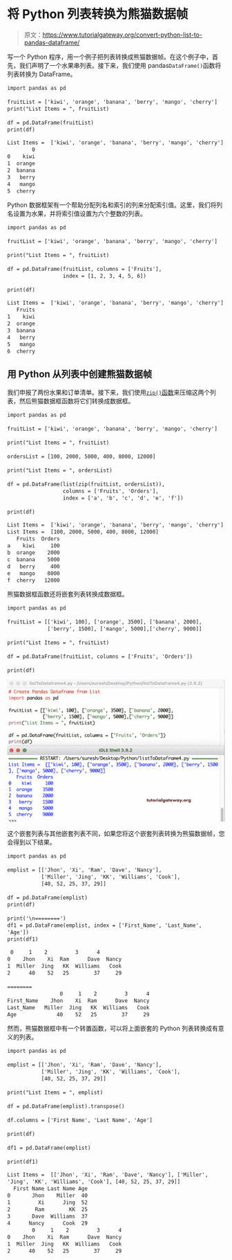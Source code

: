 # 将 Python 列表转换为熊猫数据帧

> 原文：<https://www.tutorialgateway.org/convert-python-list-to-pandas-dataframe/>

写一个 Python 程序，用一个例子把列表转换成熊猫数据帧。在这个例子中，首先，我们声明了一个水果串列表。接下来，我们使用 pandas`DataFrame()`函数将列表转换为 DataFrame。

```
import pandas as pd

fruitList = ['kiwi', 'orange', 'banana', 'berry', 'mango', 'cherry']
print("List Items = ", fruitList)

df = pd.DataFrame(fruitList)
print(df)
```

```
List Items =  ['kiwi', 'orange', 'banana', 'berry', 'mango', 'cherry']
        0
0    kiwi
1  orange
2  banana
3   berry
4   mango
5  cherry
```

Python 数据框架有一个帮助分配列名和索引的列来分配索引值。这里，我们将列名设置为水果，并将索引值设置为六个整数的列表。

```
import pandas as pd

fruitList = ['kiwi', 'orange', 'banana', 'berry', 'mango', 'cherry']

print("List Items = ", fruitList)

df = pd.DataFrame(fruitList, columns = ['Fruits'],
                  index = [1, 2, 3, 4, 5, 6])

print(df)
```

```
List Items =  ['kiwi', 'orange', 'banana', 'berry', 'mango', 'cherry']
   Fruits
1    kiwi
2  orange
3  banana
4   berry
5   mango
6  cherry
```

## 用 Python 从列表中创建熊猫数据帧

我们申报了两份水果和订单清单。接下来，我们使用[`zip()`函数](https://www.tutorialgateway.org/python-zip-function/)来压缩这两个列表，然后熊猫数据框函数将它们转换成数据框。

```
import pandas as pd

fruitList = ['kiwi', 'orange', 'banana', 'berry', 'mango', 'cherry']

print("List Items = ", fruitList)

ordersList = [100, 2000, 5000, 400, 8000, 12000]

print("List Items = ", ordersList)

df = pd.DataFrame(list(zip(fruitList, ordersList)),
                  columns = ['Fruits', 'Orders'],
                  index = ['a', 'b', 'c', 'd', 'e', 'f'])

print(df)
```

```
List Items =  ['kiwi', 'orange', 'banana', 'berry', 'mango', 'cherry']
List Items =  [100, 2000, 5000, 400, 8000, 12000]
   Fruits  Orders
a    kiwi     100
b  orange    2000
c  banana    5000
d   berry     400
e   mango    8000
f  cherry   12000
```

熊猫数据框函数还将嵌套列表转换成数据框。

```
import pandas as pd

fruitList = [['kiwi', 100], ['orange', 3500], ['banana', 2000],
             ['berry', 1500], ['mango', 5000],['cherry', 9000]]

print("List Items = ", fruitList)

df = pd.DataFrame(fruitList, columns = ['Fruits', 'Orders'])

print(df)
```

![Convert Python List To Pandas DataFrame 4](img/871510780f9e898809741d98e34b8a10.png)

这个嵌套列表与其他嵌套列表不同，如果您将这个嵌套列表转换为熊猫数据帧，您会得到以下结果。

```
import pandas as pd

emplist = [['Jhon', 'Xi', 'Ram', 'Dave', 'Nancy'],
           ['Miller', 'Jing', 'KK', 'Williams', 'Cook'],
           [40, 52, 25, 37, 29]]

df = pd.DataFrame(emplist)
print(df)

print('\n========')
df1 = pd.DataFrame(emplist, index = ['First_Name', 'Last_Name', 'Age'])
print(df1)
```

```
 0     1    2         3      4
0    Jhon    Xi  Ram      Dave  Nancy
1  Miller  Jing   KK  Williams   Cook
2      40    52   25        37     29

========
                 0     1    2         3      4
First_Name    Jhon    Xi  Ram      Dave  Nancy
Last_Name   Miller  Jing   KK  Williams   Cook
Age             40    52   25        37     29
```

然而，熊猫数据框中有一个转置函数，可以将上面嵌套的 Python 列表转换成有意义的列表。

```
import pandas as pd

emplist = [['Jhon', 'Xi', 'Ram', 'Dave', 'Nancy'],
           ['Miller', 'Jing', 'KK', 'Williams', 'Cook'],
           [40, 52, 25, 37, 29]]

print("List Items = ", emplist)

df = pd.DataFrame(emplist).transpose()

df.columns = ['First Name', 'Last Name', 'Age']

print(df)

df1 = pd.DataFrame(emplist)

print(df1)
```

```
List Items =  [['Jhon', 'Xi', 'Ram', 'Dave', 'Nancy'], ['Miller', 'Jing', 'KK', 'Williams', 'Cook'], [40, 52, 25, 37, 29]]
  First Name Last Name Age
0       Jhon    Miller  40
1         Xi      Jing  52
2        Ram        KK  25
3       Dave  Williams  37
4      Nancy      Cook  29
        0     1    2         3      4
0    Jhon    Xi  Ram      Dave  Nancy
1  Miller  Jing   KK  Williams   Cook
2      40    52   25        37     29
```